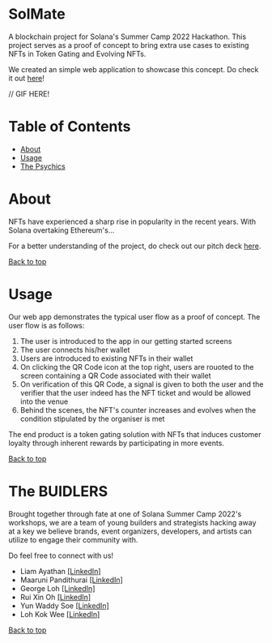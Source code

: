 # SolMate

A blockchain project for Solana's Summer Camp 2022 Hackathon. This project serves as a proof of concept to bring extra use cases to existing NFTs in Token Gating and Evolving NFTs.

We created an simple web application to showcase this concept. Do check it out [here](https://app.netlify.com/sites/solmate/overview)!

// GIF HERE!

# Table of Contents
- [About](#about)
- [Usage](#usage)
- [The Psychics](#the-psychics)

# About
NFTs have experienced a sharp rise in popularity in the recent years. With Solana overtaking Ethereum's... 

For a better understanding of the project, do check out our pitch deck [here](https://docs.google.com/presentation/d/e/2PACX-1vT4bMDMy_1NUigecJNweBh_VUWENRs-ixwJpuVP_o5N5nndn-Aw8xL8bRgBNq5Rg_v7_OT-0aAOxkKM/pub?start=false&loop=false&delayms=60000&slide=id.g1449db10bc0_0_5).

[Back to top](#table-of-contents)

# Usage
Our web app demonstrates the typical user flow as a proof of concept. The user flow is as follows:

1. The user is introduced to the app in our getting started screens
2. The user connects his/her wallet
3. Users are introduced to existing NFTs in their wallet
4. On clicking the QR Code icon at the top right, users are rouoted to the screen containing a QR Code associated with their wallet
5. On verification of this QR Code, a signal is given to both the user and the verifier that the user indeed has the NFT ticket and would be allowed into the venue
6. Behind the scenes, the NFT's counter increases and evolves when the condition stipulated by the organiser is met

The end product is a token gating solution with NFTs that induces customer loyalty through inherent rewards by participating in more events.

[Back to top](#table-of-contents)

# The BUIDLERS
Brought together through fate at one of Solana Summer Camp 2022's workshops, we are a team of young builders and strategists hacking away at a key we believe brands, event organizers, developers, and artists can utilize to engage their community with.

Do feel free to connect with us!
- Liam Ayathan [[LinkedIn]](https://www.linkedin.com/in/liam-ayathan-046b3816b/)
- Maaruni Pandithurai [[LinkedIn]](https://www.linkedin.com/in/maaruni/)
- George Loh [[LinkedIn]](https://www.linkedin.com/in/ying-zhe-george-loh-17756a95/)
- Rui Xin Oh [[LinkedIn]](https://www.linkedin.com/in/ruixinoh/)
- Yun Waddy Soe [[LinkedIn]](https://www.linkedin.com/in/yunwaddysoe/)
- Loh Kok Wee [[LinkedIn]](https://www.linkedin.com/in/loh-kok-wee-59a698142/)

[Back to top](#table-of-contents)

